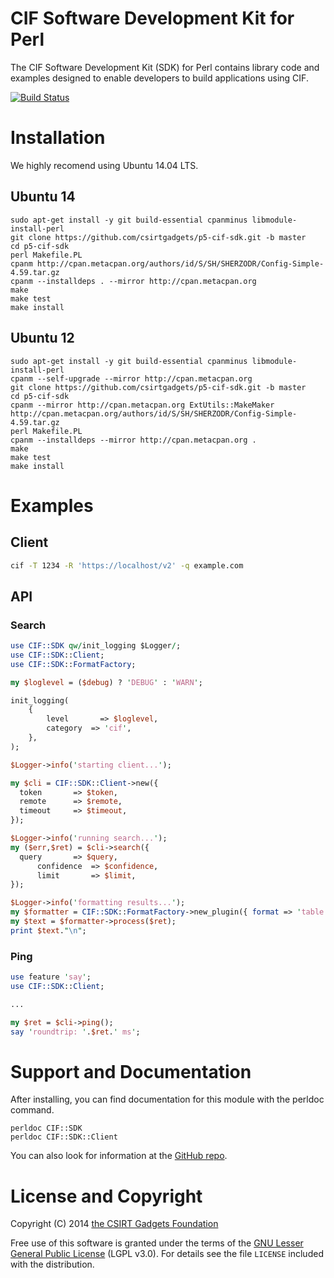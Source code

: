 # CIF Software Development Kit for Perl
The CIF Software Development Kit (SDK) for Perl contains library code and examples designed to enable developers to build applications using CIF.

[![Build Status](https://travis-ci.org/csirtgadgets/p5-cif-sdk.png?branch=master)](https://travis-ci.org/csirtgadgets/p5-cif-sdk)

# Installation
We highly recomend using Ubuntu 14.04 LTS.
## Ubuntu 14
 ```
 sudo apt-get install -y git build-essential cpanminus libmodule-install-perl
 git clone https://github.com/csirtgadgets/p5-cif-sdk.git -b master
 cd p5-cif-sdk
 perl Makefile.PL
 cpanm http://cpan.metacpan.org/authors/id/S/SH/SHERZODR/Config-Simple-4.59.tar.gz
 cpanm --installdeps . --mirror http://cpan.metacpan.org
 make
 make test
 make install
 ```

## Ubuntu 12
 ```
 sudo apt-get install -y git build-essential cpanminus libmodule-install-perl
 cpanm --self-upgrade --mirror http://cpan.metacpan.org
 git clone https://github.com/csirtgadgets/p5-cif-sdk.git -b master
 cd p5-cif-sdk
 cpanm --mirror http://cpan.metacpan.org ExtUtils::MakeMaker http://cpan.metacpan.org/authors/id/S/SH/SHERZODR/Config-Simple-4.59.tar.gz
 perl Makefile.PL
 cpanm --installdeps --mirror http://cpan.metacpan.org .
 make
 make test
 make install
 ```

# Examples
## Client
  ```bash
  cif -T 1234 -R 'https://localhost/v2' -q example.com
  ```
  
## API
### Search
  ```perl
  use CIF::SDK qw/init_logging $Logger/;
  use CIF::SDK::Client;
  use CIF::SDK::FormatFactory;

  my $loglevel = ($debug) ? 'DEBUG' : 'WARN';

  init_logging(
      { 
          level       => $loglevel,
          category	=> 'cif',
      },
  );

  $Logger->info('starting client...');

  my $cli = CIF::SDK::Client->new({
    token       => $token,
    remote      => $remote,
    timeout     => $timeout,
  });
 
  $Logger->info('running search...');
  my ($err,$ret) = $cli->search({
  	query       => $query,
        confidence  => $confidence,
        limit       => $limit,
  });
  
  $Logger->info('formatting results...');
  my $formatter = CIF::SDK::FormatFactory->new_plugin({ format => 'table' });
  my $text = $formatter->process($ret);
  print $text."\n";
  ```
### Ping
  ```perl
  use feature 'say';
  use CIF::SDK::Client;
  
  ...
  
  my $ret = $cli->ping();
  say 'roundtrip: '.$ret.' ms';
  ```

# Support and Documentation

After installing, you can find documentation for this module with the
perldoc command.

    perldoc CIF::SDK
    perldoc CIF::SDK::Client

You can also look for information at the [GitHub repo](https://github.com/csirtgadgets/p5-cif-sdk).

# License and Copyright

Copyright (C) 2014 [the CSIRT Gadgets Foundation](http://csirtgadgets.org)

Free use of this software is granted under the terms of the [GNU Lesser General Public License](https://www.gnu.org/licenses/lgpl.html) (LGPL v3.0). For details see the file ``LICENSE`` included with the distribution.

